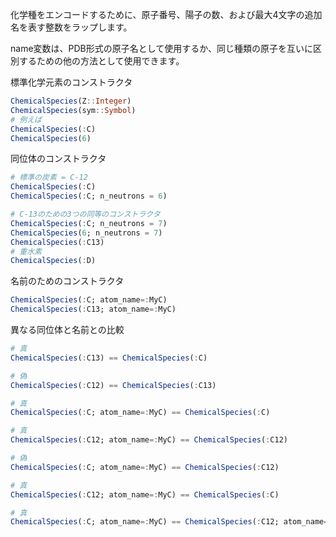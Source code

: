 化学種をエンコードするために、原子番号、陽子の数、および最大4文字の追加名を表す整数をラップします。

name変数は、PDB形式の原子名として使用するか、同じ種類の原子を互いに区別するための他の方法として使用できます。

標準化学元素のコンストラクタ

```julia
ChemicalSpecies(Z::Integer)
ChemicalSpecies(sym::Symbol) 
# 例えば 
ChemicalSpecies(:C)
ChemicalSpecies(6)
```

同位体のコンストラクタ 

```julia
# 標準の炭素 = C-12
ChemicalSpecies(:C)
ChemicalSpecies(:C; n_neutrons = 6)

# C-13のための3つの同等のコンストラクタ
ChemicalSpecies(:C; n_neutrons = 7)
ChemicalSpecies(6; n_neutrons = 7)
ChemicalSpecies(:C13)
# 重水素
ChemicalSpecies(:D)
```

名前のためのコンストラクタ

```julia
ChemicalSpecies(:C; atom_name=:MyC)
ChemicalSpecies(:C13; atom_name=:MyC)
```

異なる同位体と名前との比較

```julia
# 真
ChemicalSpecies(:C13) == ChemicalSpecies(:C)

# 偽
ChemicalSpecies(:C12) == ChemicalSpecies(:C13)

# 真
ChemicalSpecies(:C; atom_name=:MyC) == ChemicalSpecies(:C)

# 真
ChemicalSpecies(:C12; atom_name=:MyC) == ChemicalSpecies(:C12)

# 偽
ChemicalSpecies(:C; atom_name=:MyC) == ChemicalSpecies(:C12)

# 真
ChemicalSpecies(:C12; atom_name=:MyC) == ChemicalSpecies(:C)

# 真
ChemicalSpecies(:C; atom_name=:MyC) == ChemicalSpecies(:C12; atom_name=:MyC)
```
